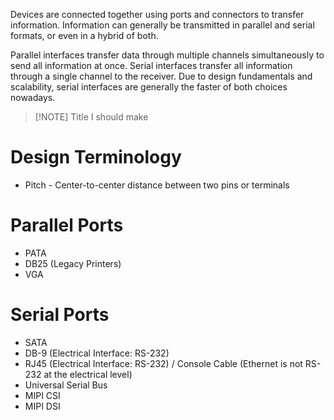 Devices are connected together using ports and connectors to transfer information. Information can generally be transmitted in parallel and serial formats, or even in a hybrid of both.

Parallel interfaces transfer data through multiple channels simultaneously to send all information at once. Serial interfaces transfer all information through a single channel to the receiver. Due to design fundamentals and scalability, serial interfaces are generally the faster of both choices nowadays.


> [!NOTE] Title
> I should make 

# Design Terminology
- Pitch - Center-to-center distance between two pins or terminals

# Parallel Ports

- PATA
- DB25 (Legacy Printers)
- VGA

# Serial Ports

- SATA
- DB-9 (Electrical Interface: RS-232)
- RJ45 (Electrical Interface: RS-232) / Console Cable (Ethernet is not RS-232 at the electrical level)
- Universal Serial Bus
- MIPI CSI
- MIPI DSI
